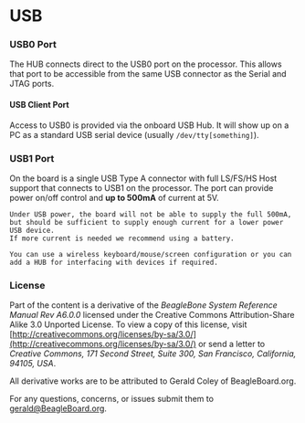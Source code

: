 # USB


### USB0 Port
The HUB connects direct to the USB0 port on the processor. This allows that port to be accessible from the same USB connector as the Serial and JTAG ports.

#### USB Client Port
Access to USB0 is provided via the onboard USB Hub. It will show up on a PC as a standard USB serial device (usually `/dev/tty[something]`).

### USB1 Port
On the board is a single USB Type A connector with full LS/FS/HS Host support that connects to USB1 on the processor. The port can provide power on/off control and **up to 500mA** of current at 5V.


```
Under USB power, the board will not be able to supply the full 500mA, but should be sufficient to supply enough current for a lower power USB device.
If more current is needed we recommend using a battery.

You can use a wireless keyboard/mouse/screen configuration or you can add a HUB for interfacing with devices if required.

```

### License

Part of the content is a derivative of the *BeagleBone System Reference Manual Rev A6.0.0*  licensed under the Creative Commons Attribution-Share Alike 3.0 Unported License. To view a copy of this license, visit [http://creativecommons.org/licenses/by-sa/3.0/](http://creativecommons.org/licenses/by-sa/3.0/) or send a letter to *Creative Commons, 171 Second Street, Suite 300, San Francisco, California, 94105, USA*.

All derivative works are to be attributed to Gerald Coley of BeagleBoard.org.

For any questions, concerns, or issues submit them to gerald@BeagleBoard.org.
